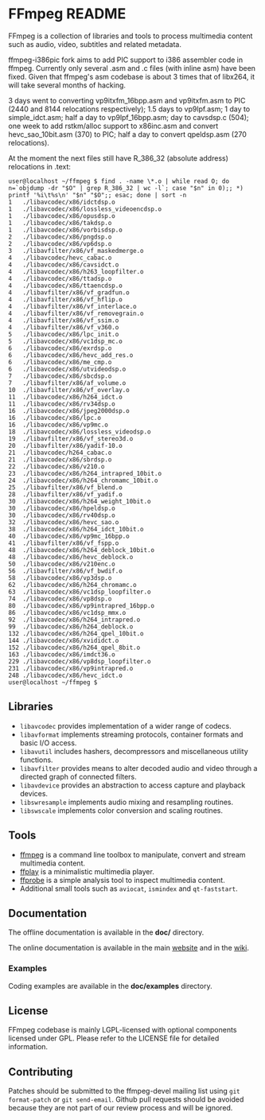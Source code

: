 FFmpeg README
=============

FFmpeg is a collection of libraries and tools to process multimedia content
such as audio, video, subtitles and related metadata.

ffmpeg-i386pic fork aims to add PIC support to i386 assembler code in ffmpeg.
Currently only several .asm and .c files (with inline asm) have been fixed.
Given that ffmpeg's asm codebase is about 3 times that of libx264, it will take
several months of hacking.

3 days went to converting vp9itxfm\_16bpp.asm and vp9itxfm.asm to PIC (2440 and
8144 relocations respectively); 1.5 days to vp9lpf.asm; 1 day to
simple\_idct.asm; half a day to vp9lpf\_16bpp.asm; day to cavsdsp.c (504); one
week to add rstkm/alloc support to x86inc.asm and convert hevc\_sao\_10bit.asm
(370) to PIC; half a day to convert qpeldsp.asm (270 relocations).

At the moment the next files still have R\_386\_32 (absolute address)
relocations in .text:
```
user@localhost ~/ffmpeg $ find . -name \*.o | while read O; do n=`objdump -dr "$O" | grep R_386_32 | wc -l`; case "$n" in 0);; *) printf '%i\t%s\n' "$n" "$O";; esac; done | sort -n
1	./libavcodec/x86/idctdsp.o
1	./libavcodec/x86/lossless_videoencdsp.o
1	./libavcodec/x86/opusdsp.o
1	./libavcodec/x86/takdsp.o
1	./libavcodec/x86/vorbisdsp.o
2	./libavcodec/x86/pngdsp.o
2	./libavcodec/x86/vp6dsp.o
3	./libavfilter/x86/vf_maskedmerge.o
4	./libavcodec/hevc_cabac.o
4	./libavcodec/x86/cavsidct.o
4	./libavcodec/x86/h263_loopfilter.o
4	./libavcodec/x86/ttadsp.o
4	./libavcodec/x86/ttaencdsp.o
4	./libavfilter/x86/vf_gradfun.o
4	./libavfilter/x86/vf_hflip.o
4	./libavfilter/x86/vf_interlace.o
4	./libavfilter/x86/vf_removegrain.o
4	./libavfilter/x86/vf_ssim.o
4	./libavfilter/x86/vf_v360.o
5	./libavcodec/x86/lpc_init.o
5	./libavcodec/x86/vc1dsp_mc.o
6	./libavcodec/x86/exrdsp.o
6	./libavcodec/x86/hevc_add_res.o
6	./libavcodec/x86/me_cmp.o
6	./libavcodec/x86/utvideodsp.o
7	./libavcodec/x86/sbcdsp.o
7	./libavfilter/x86/af_volume.o
10	./libavfilter/x86/vf_overlay.o
11	./libavcodec/x86/h264_idct.o
11	./libavcodec/x86/rv34dsp.o
16	./libavcodec/x86/jpeg2000dsp.o
16	./libavcodec/x86/lpc.o
16	./libavcodec/x86/vp9mc.o
18	./libavcodec/x86/lossless_videodsp.o
19	./libavfilter/x86/vf_stereo3d.o
20	./libavfilter/x86/yadif-10.o
21	./libavcodec/h264_cabac.o
21	./libavcodec/x86/sbrdsp.o
22	./libavcodec/x86/v210.o
23	./libavcodec/x86/h264_intrapred_10bit.o
24	./libavcodec/x86/h264_chromamc_10bit.o
25	./libavfilter/x86/vf_blend.o
28	./libavfilter/x86/vf_yadif.o
30	./libavcodec/x86/h264_weight_10bit.o
30	./libavcodec/x86/hpeldsp.o
30	./libavcodec/x86/rv40dsp.o
32	./libavcodec/x86/hevc_sao.o
38	./libavcodec/x86/h264_idct_10bit.o
40	./libavcodec/x86/vp9mc_16bpp.o
41	./libavfilter/x86/vf_fspp.o
48	./libavcodec/x86/h264_deblock_10bit.o
48	./libavcodec/x86/hevc_deblock.o
50	./libavcodec/x86/v210enc.o
56	./libavfilter/x86/vf_bwdif.o
58	./libavcodec/x86/vp3dsp.o
62	./libavcodec/x86/h264_chromamc.o
63	./libavcodec/x86/vc1dsp_loopfilter.o
74	./libavcodec/x86/vp8dsp.o
80	./libavcodec/x86/vp9intrapred_16bpp.o
86	./libavcodec/x86/vc1dsp_mmx.o
92	./libavcodec/x86/h264_intrapred.o
99	./libavcodec/x86/h264_deblock.o
132	./libavcodec/x86/h264_qpel_10bit.o
144	./libavcodec/x86/xvididct.o
152	./libavcodec/x86/h264_qpel_8bit.o
163	./libavcodec/x86/imdct36.o
229	./libavcodec/x86/vp8dsp_loopfilter.o
231	./libavcodec/x86/vp9intrapred.o
248	./libavcodec/x86/hevc_idct.o
user@localhost ~/ffmpeg $ 
```

## Libraries

* `libavcodec` provides implementation of a wider range of codecs.
* `libavformat` implements streaming protocols, container formats and basic I/O access.
* `libavutil` includes hashers, decompressors and miscellaneous utility functions.
* `libavfilter` provides means to alter decoded audio and video through a directed graph of connected filters.
* `libavdevice` provides an abstraction to access capture and playback devices.
* `libswresample` implements audio mixing and resampling routines.
* `libswscale` implements color conversion and scaling routines.

## Tools

* [ffmpeg](https://ffmpeg.org/ffmpeg.html) is a command line toolbox to
  manipulate, convert and stream multimedia content.
* [ffplay](https://ffmpeg.org/ffplay.html) is a minimalistic multimedia player.
* [ffprobe](https://ffmpeg.org/ffprobe.html) is a simple analysis tool to inspect
  multimedia content.
* Additional small tools such as `aviocat`, `ismindex` and `qt-faststart`.

## Documentation

The offline documentation is available in the **doc/** directory.

The online documentation is available in the main [website](https://ffmpeg.org)
and in the [wiki](https://trac.ffmpeg.org).

### Examples

Coding examples are available in the **doc/examples** directory.

## License

FFmpeg codebase is mainly LGPL-licensed with optional components licensed under
GPL. Please refer to the LICENSE file for detailed information.

## Contributing

Patches should be submitted to the ffmpeg-devel mailing list using
`git format-patch` or `git send-email`. Github pull requests should be
avoided because they are not part of our review process and will be ignored.
